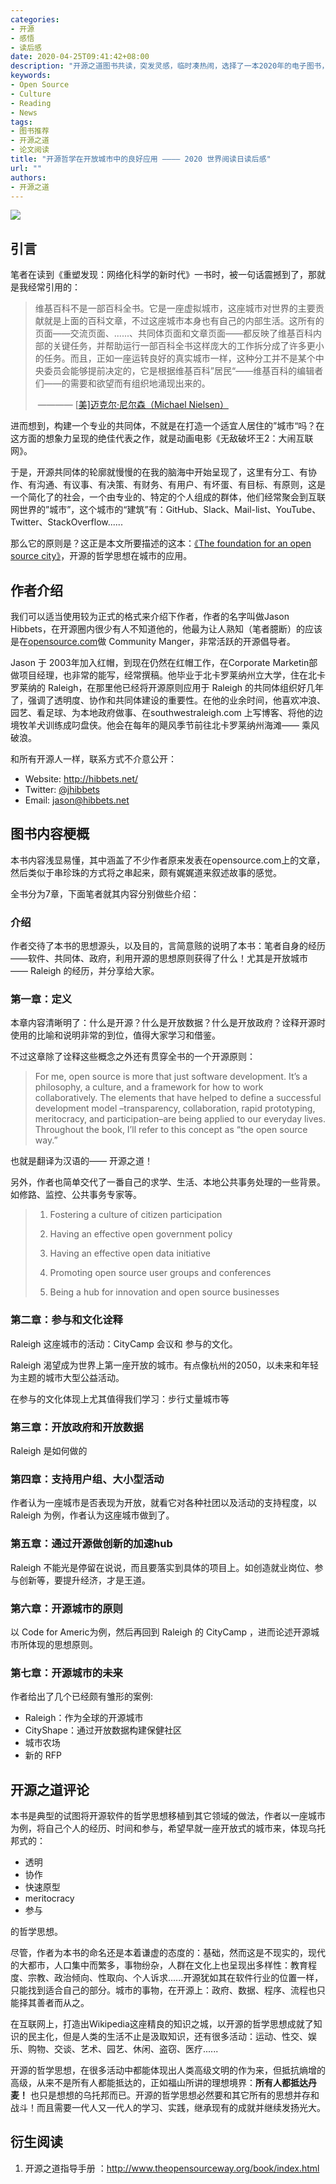 ```yaml
---
categories:
- 开源
- 感悟
- 读后感
date: 2020-04-25T09:41:42+08:00
description: "开源之道图书共读，突发灵感，临时凑热闹，选择了一本2020年的电子图书，希望能够在24小时之内阅读完成，最后以一篇读后感总结为结束标志，非常遗憾我未能在24小时之内完成，尽管连读带写一共花6个小时，但是我还得干其他事，结果就超过了50个小时，这是做事情的正常情况。"
keywords:
- Open Source
- Culture
- Reading
- News
tags:
- 图书推荐
- 开源之道
- 论文阅读
title: "开源哲学在开放城市中的良好应用 ———— 2020 世界阅读日读后感"
url: ""
authors:
- 开源之道
---
```


![](images/book-reading/\345\274\200\346\272\220\344\271\213\351\201\223\345\233\276\344\271\246\345\205\261\350\257\273\344\270\226\347\225\214\350\257\273\344\271\246\346\227\245\346\264\273\345\212\250\346\265\267\346\212\245.jpg)

## 引言

笔者在读到《重塑发现：网络化科学的新时代》一书时，被一句话震撼到了，那就是我经常引用的：

> 维基百科不是一部百科全书。它是一座虚拟城市，这座城市对世界的主要贡献就是上面的百科文章，不过这座城市本身也有自己的内部生活。这所有的页面——交流页面、......、共同体页面和文章页面——都反映了维基百科内部的关键任务，并帮助运行一部百科全书这样庞大的工作拆分成了许多更小的任务。而且，正如一座运转良好的真实城市一样，这种分工并不是某个中央委员会能够提前决定的，它是根据维基百科”居民“——维基百科的编辑者们——的需要和欲望而有组织地涌现出来的。
>
> ​             ———— [[美\]迈克尔·尼尔森（Michael Nielsen）](https://book.douban.com/search/迈克尔·尼尔森)

进而想到，构建一个专业的共同体，不就是在打造一个适宜人居住的”城市“吗？在这方面的想象力呈现的绝佳代表之作，就是动画电影《无敌破坏王2：大闹互联网》。

于是，开源共同体的轮廓就慢慢的在我的脑海中开始呈现了，这里有分工、有协作、有沟通、有议事、有决策、有财务、有用户、有坏蛋、有目标、有原则，这是一个简化了的社会，一个由专业的、特定的个人组成的群体，他们经常聚会到互联网世界的”城市”，这个城市的“建筑”有：GitHub、Slack、Mail-list、YouTube、Twitter、StackOverflow......

那么它的原则是？这正是本文所要描述的这本：[《The foundation for an open source city》](http://www.theopensourcecity.com/)，开源的哲学思想在城市的应用。

## 作者介绍

我们可以适当使用较为正式的格式来介绍下作者，作者的名字叫做Jason Hibbets，在开源圈内很少有人不知道他的，他最为让人熟知（笔者臆断）的应该是在[opensource.com](http://www.opensource.com)做 Community Manger，非常活跃的开源倡导者。

Jason 于 2003年加入红帽，到现在仍然在红帽工作，在Corporate Marketin部做项目经理，也非常的能写，经常撰稿。他毕业于北卡罗莱纳州立大学，住在北卡罗莱纳的 Raleigh，在那里他已经将开源原则应用于 Raleigh 的共同体组织好几年了，强调了透明度、协作和共同体建设的重要性。在他的业余时间，他喜欢冲浪、园艺、看足球、为本地政府做事、在southwestraleigh.com 上写博客、将他的边境牧羊犬训练成叼盘侠。他会在每年的飓风季节前往北卡罗莱纳州海滩—— 乘风破浪。

和所有开源人一样，联系方式不介意公开：

* Website: http://hibbets.net/
* Twitter: [@jhibbets](http://twitter.com/jhibbets)
* Email: jason@hibbets.net

## 图书内容梗概

本书内容浅显易懂，其中涵盖了不少作者原来发表在opensource.com上的文章，然后类似于串珍珠的方式将之串起来，颇有娓娓道来叙述故事的感觉。

全书分为7章，下面笔者就其内容分别做些介绍：

### 介绍

作者交待了本书的思想源头，以及目的，言简意赅的说明了本书：笔者自身的经历——软件、共同体、政府，利用开源的思想原则获得了什么！尤其是开放城市 —— Raleigh  的经历，并分享给大家。

### 第一章：定义

本章内容清晰明了：什么是开源？什么是开放数据？什么是开放政府？诠释开源时使用的比喻和说明非常的到位，值得大家学习和借鉴。

不过这章除了诠释这些概念之外还有贯穿全书的一个开源原则：

> For me, open source is more that just software development. It’s a philosophy, a culture, and a framework for how to work collaboratively. The elements that have helped to define a successful development model –transparency, collaboration, rapid prototyping, meritocracy, and participation–are being applied to our everyday lives. Throughout the book, I’ll refer to this concept as “the open source way.”

也就是翻译为汉语的—— 开源之道！

另外，作者也简单交代了一番自己的求学、生活、本地公共事务处理的一些背景。如修路、监控、公共事务专家等。

> 1. Fostering a culture of citizen participation
>
> 2. Having an effective open government policy
>
> 3. Having an effective open data initiative
>
> 4. Promoting open source user groups and conferences
>
> 5. Being a hub for innovation and open source businesses

### 第二章：参与和文化诠释

Raleigh 这座城市的活动：CityCamp 会议和 参与的文化。 

Raleigh 渴望成为世界上第一座开放的城市。有点像杭州的2050，以未来和年轻为主题的城市大型公益活动。

在参与的文化体现上尤其值得我们学习：步行丈量城市等

### 第三章：开放政府和开放数据

Raleigh 是如何做的

### 第四章：支持用户组、大小型活动

作者认为一座城市是否表现为开放，就看它对各种社团以及活动的支持程度，以 Raleigh 为例，作者认为这座城市做到了。

### 第五章：通过开源做创新的加速hub

Raleigh 不能光是停留在说说，而且要落实到具体的项目上。如创造就业岗位、参与创新等，要提升经济，才是王道。

### 第六章：开源城市的原则

以 Code for Americ为例，然后再回到 Raleigh 的 CityCamp ，进而论述开源城市所体现的思想原则。

### 第七章：开源城市的未来

作者给出了几个已经颇有雏形的案例: 

* Raleigh：作为全球的开源城市
* CityShape：通过开放数据构建保健社区
* 城市农场
* 新的 RFP

## 开源之道评论

本书是典型的试图将开源软件的哲学思想移植到其它领域的做法，作者以一座城市为例，将自己个人的经历、时间和参与，希望早就一座开放式的城市来，体现乌托邦式的：

* 透明
* 协作
* 快速原型
* meritocracy
* 参与

的哲学思想。

尽管，作者为本书的命名还是本着谦虚的态度的：基础，然而这是不现实的，现代的大都市，人口集中而繁多，事物纷杂，人群在文化上也呈现出多样性：教育程度、宗教、政治倾向、性取向、个人诉求......开源犹如其在软件行业的位置一样，只能找到适合自己的部分。城市的事物，在开源上：政府、数据、程序、流程也只能择其善者而从之。

在互联网上，打造出Wikipedia这座精良的知识之城，以开源的哲学思想成就了知识的民主化，但是人类的生活不止是汲取知识，还有很多活动：运动、性交、娱乐、购物、交谈、艺术、园艺、休闲、盗窃、医疗......

开源的哲学思想，在很多活动中都能体现出人类高级文明的作为来，但抵抗熵增的高级，从来不是所有人都能抵达的，正如福山所讲的理想境界：**所有人都抵达丹麦！** 也只是想想的乌托邦而已。开源的哲学思想必然要和其它所有的思想并存和战斗！而且需要一代人又一代人的学习、实践，继承现有的成就并继续发扬光大。

## 衍生阅读

1. 开源之道指导手册 ：http://www.theopensourceway.org/book/index.html